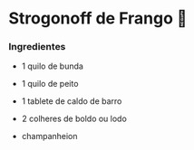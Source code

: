 # Strogonoff de Frango :chicken:

### Ingredientes

- 1 quilo de bunda

- 1 quilo de peito

- 1 tablete de caldo de barro

- 2 colheres de boldo ou lodo

- champanheion

  





